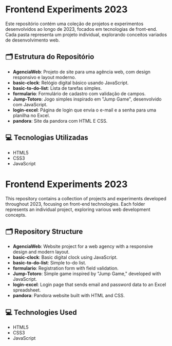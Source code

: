 # Frontend Experiments 2023

Este repositório contém uma coleção de projetos e experimentos desenvolvidos ao longo de 2023, focados em tecnologias de front-end. Cada pasta representa um projeto individual, explorando conceitos variados de desenvolvimento web.

## 🗂 Estrutura do Repositório

- **AgenciaWeb**: Projeto de site para uma agência web, com design responsivo e layout moderno.
- **basic-clock**: Relógio digital básico usando JavaScript.
- **basic-to-do-list**: Lista de tarefas simples.
- **formulario**: Formulário de cadastro com validação de campos.
- **Jump-Totoro**: Jogo simples inspirado em "Jump Game", desenvolvido com JavaScript.
- **login-excel**: Página de login que envia o e-mail e a senha para uma planilha no Excel.
- **pandora**: Site da pandora com HTML E CSS.

## 💻 Tecnologias Utilizadas
- HTML5
- CSS3
- JavaScript

#
# Frontend Experiments 2023

This repository contains a collection of projects and experiments developed throughout 2023, focusing on front-end technologies. Each folder represents an individual project, exploring various web development concepts.

## 🗂 Repository Structure

- **AgenciaWeb**: Website project for a web agency with a responsive design and modern layout.
- **basic-clock**: Basic digital clock using JavaScript.
- **basic-to-do-list**: Simple to-do list.
- **formulario**: Registration form with field validation.
- **Jump-Totoro**: Simple game inspired by "Jump Game," developed with JavaScript.
- **login-excel**: Login page that sends email and password data to an Excel spreadsheet.
- **pandora**: Pandora website built with HTML and CSS.

## 💻 Technologies Used
- HTML5
- CSS3
- JavaScript
